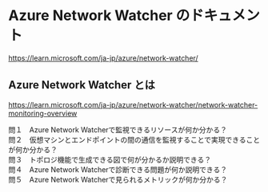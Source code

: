 # Azure Network Watcher のドキュメント
https://learn.microsoft.com/ja-jp/azure/network-watcher/

## Azure Network Watcher とは
https://learn.microsoft.com/ja-jp/azure/network-watcher/network-watcher-monitoring-overview

問１　Azure Network Watcherで監視できるリソースが何か分かる？  
問２　仮想マシンとエンドポイントの間の通信を監視することで実現できることが何か分かる？  
問３　トポロジ機能で生成できる図で何が分かるか説明できる？  
問４　Azure Network Watcherで診断できる問題が何か説明できる？  
問５　Azure Network Watcherで見られるメトリックが何か分かる？


